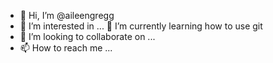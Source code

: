 - 👋 Hi, I’m @aileengregg
- 👀 I’m interested in ...
🌱 I’m currently learning how to use git
- 💞️ I’m looking to collaborate on ...
- 📫 How to reach me ...

<!---
aileengregg/aileengregg is a ✨ special ✨ repository because its `README.md` (this file) appears on your GitHub profile.
You can click the Preview link to take a look at your changes.
--->
